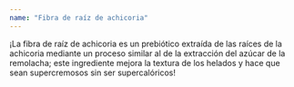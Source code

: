 ```yaml
---
name: "Fibra de raíz de achicoria"
---
```


¡La fibra de raíz de achicoria es un prebiótico extraída de las raíces de la achicoria mediante un proceso similar al de la extracción del azúcar de la remolacha; este ingrediente mejora la textura de los helados y hace que sean supercremosos sin ser supercalóricos!
